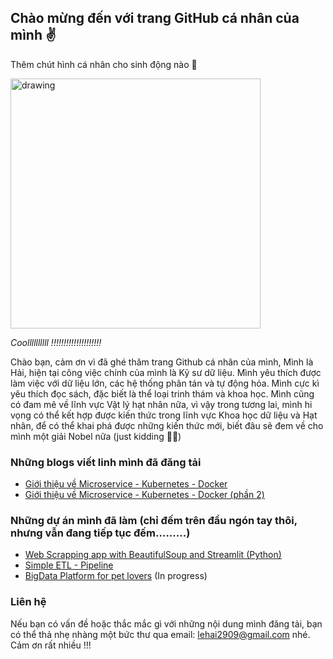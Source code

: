 ## Chào mừng đến với trang GitHub cá nhân của mình :v:

Thêm chút hình cá nhân cho sinh động nào :see_no_evil: 

<img src="./images/IMG_1403.JPG" alt="drawing" width="400"/>

*Coollllllllll !!!!!!!!!!!!!!!!!!!!*

Chào bạn, cảm ơn vì đã ghé thăm trang Github cá nhân của mình,
Mình là Hải, hiện tại công việc chính của mình là Kỹ sư dữ liệu. Mình yêu thích được làm việc với dữ liệu lớn, các hệ thống phân tán và tự động hóa. Mình cực kì yêu thích đọc sách, đặc biết là thể loại trinh thám và khoa học. Mình cũng có đam mê về lĩnh vực Vật lý hạt nhân nữa, vì vậy trong tương lai, mình hi vọng có thể kết hợp được kiến thức trong lĩnh vực Khoa học dữ liệu và Hạt nhân, để có thể khai phá được những kiến thức mới, biết đâu sẽ đem về cho mình một giải Nobel nữa (just kidding :pilot:)

### Những blogs viết linh mình đã đăng tải

- [Giới thiệu về Microservice - Kubernetes - Docker](https://lehai2909.github.io/blogs/microservice-kubernetes-docker-p1.html)
- [Giới thiệu về Microservice - Kubernetes - Docker (phần 2)](https://lehai2909.github.io/blogs/microservice-kubernetes-docker-p2.html)

### Những dự án mình đã làm (chỉ đếm trên đầu ngón tay thôi, nhưng vẫn đang tiếp tục đếm.........)

- [Web Scrapping app with BeautifulSoup and Streamlit (Python)](https://github.com/lehai2909/learn-web-scraping)
- [Simple ETL - Pipeline](https://github.com/lehai2909/ETL-Pipeline)
- [BigData Platform for pet lovers](https://github.com/lehai2909/Bigdata_platform) (In progress)





### Liên hệ

Nếu bạn có vấn đề hoặc thắc mắc gì với những nội dung mình đăng tải, bạn có thể thả nhẹ nhàng một bức thư qua email: lehai2909@gmail.com nhé. Cảm ơn rất nhiều !!!
